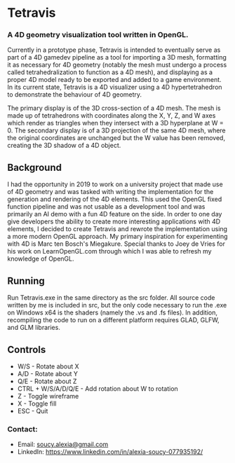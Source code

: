 # Tetravis
### A 4D geometry visualization tool written in OpenGL.

Currently in a prototype phase, Tetravis is intended to eventually serve as part of a 4D gamedev pipeline as a tool for importing a 3D mesh, formatting it as necessary for 4D geometry (notably the mesh must undergo a process called tetrahedralization to function as a 4D mesh), and displaying as a proper 4D model ready to be exported and added to a game environment. In its current state, Tetravis is a 4D visualizer using a 4D hypertetrahedron to demonstrate the behaviour of 4D geometry.

The primary display is of the 3D cross-section of a 4D mesh. The mesh is made up of tetrahedrons with coordinates along the X, Y, Z, and W axes which render as triangles when they intersect with a 3D hyperplane at W = 0. The secondary display is of a 3D projection of the same 4D mesh, where the original coordinates are unchanged but the W value has been removed, creating the 3D shadow of a 4D object.

## Background
I had the opportunity in 2019 to work on a university project that made use of 4D geometry and was tasked with writing the implementation for the generation and rendering of the 4D elements. This used the OpenGL fixed function pipeline and was not usable as a development tool and was primarily an AI demo with a fun 4D feature on the side. In order to one day give developers the ability to create more interesting applications with 4D elements, I decided to create Tetravis and rewrote the implementation using a more modern OpenGL approach. My primary inspiration for experimenting with 4D is Marc ten Bosch's Miegakure. Special thanks to Joey de Vries for his work on LearnOpenGL.com through which I was able to refresh my knowledge of OpenGL.

## Running
Run Tetravis.exe in the same directory as the src folder. All source code written by me is included in src, but the only code necessary to run the .exe on Windows x64 is the shaders (namely the .vs and .fs files). In addition, recompiling the code to run on a different platform requires GLAD, GLFW, and GLM libraries.

## Controls
* W/S - Rotate about X
* A/D - Rotate about Y
* Q/E - Rotate about Z
* CTRL + W/S/A/D/Q/E - Add rotation about W to rotation
* Z - Toggle wireframe
* X - Toggle fill
* ESC - Quit

### Contact:
* Email: soucy.alexia@gmail.com
* LinkedIn: https://www.linkedin.com/in/alexia-soucy-077935192/